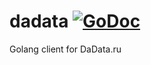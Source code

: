 # dadata [![GoDoc](https://godoc.org/github.com/mekegi/dadata?status.png)](http://godoc.org/github.com/mekegi/dadata)

Golang client for DaData.ru
